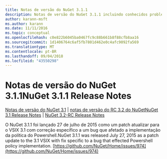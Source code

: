 ```yaml
---
title: Notas de versão do NuGet 3.1.1
description: Notas de versão do NuGet 3.1.1 incluindo conhecidos problemas, correções de bugs, recursos adicionados e DCRs.
author: karann-msft
ms.author: karann
ms.date: 11/11/2016
ms.topic: conceptual
ms.openlocfilehash: c0e822b6045ba0467fc9c88b661b8f88cfb8aa16
ms.sourcegitcommit: 1d1406764c6af5fb7801d462e0c4afc9092fa569
ms.translationtype: MT
ms.contentlocale: pt-BR
ms.lasthandoff: 09/04/2018
ms.locfileid: "43550298"
---
```

# <a name="nuget-311-release-notes"></a><span data-ttu-id="efd55-103">Notas de versão do NuGet 3.1.1</span><span class="sxs-lookup"><span data-stu-id="efd55-103">NuGet 3.1.1 Release Notes</span></span>

<span data-ttu-id="efd55-104">[Notas de versão do NuGet 3.1](../release-notes/nuget-3.1.md) | [notas de versão do RC 3.2 do NuGet](../release-notes/nuget-3.2-RC.md)</span><span class="sxs-lookup"><span data-stu-id="efd55-104">[NuGet 3.1 Release Notes](../release-notes/nuget-3.1.md) | [NuGet 3.2-RC Release Notes](../release-notes/nuget-3.2-RC.md)</span></span>

<span data-ttu-id="efd55-105">O NuGet 3.1.1 foi lançado 27 de julho de 2015 como um patch atualizar para o VSIX 3.1 com correção específico a um bug que afetado a implementação da política do Powershell.</span><span class="sxs-lookup"><span data-stu-id="efd55-105">NuGet 3.1.1 was released July 27, 2015 as a patch update to the 3.1 VSIX with fix specific to a bug that effected Powershell policy implementation.</span></span>
[https://github.com/NuGet/Home/issues/974](https://github.com/NuGet/Home/issues/974)
